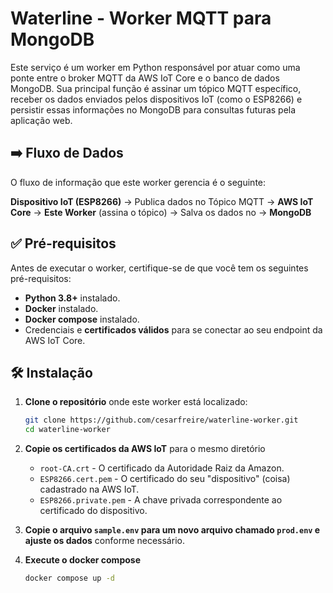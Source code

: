 # Waterline - Worker MQTT para MongoDB

Este serviço é um worker em Python responsável por atuar como uma ponte entre o broker MQTT da AWS IoT Core e o banco de dados MongoDB. Sua principal função é assinar um tópico MQTT específico, receber os dados enviados pelos dispositivos IoT (como o ESP8266) e persistir essas informações no MongoDB para consultas futuras pela aplicação web.

## ➡️ Fluxo de Dados

O fluxo de informação que este worker gerencia é o seguinte:

**Dispositivo IoT (ESP8266)** → Publica dados no Tópico MQTT → **AWS IoT Core** → **Este Worker** (assina o tópico) → Salva os dados no → **MongoDB**

## ✅ Pré-requisitos

Antes de executar o worker, certifique-se de que você tem os seguintes pré-requisitos:

- **Python 3.8+** instalado.
- **Docker** instalado.
- **Docker compose** instalado.
- Credenciais e **certificados válidos** para se conectar ao seu endpoint da AWS IoT Core.

## 🛠️ Instalação

1.  **Clone o repositório** onde este worker está localizado:

    ```bash
    git clone https://github.com/cesarfreire/waterline-worker.git
    cd waterline-worker
    ```

2.  **Copie os certificados da AWS IoT** para o mesmo diretório

    - `root-CA.crt` - O certificado da Autoridade Raiz da Amazon.
    - `ESP8266.cert.pem` - O certificado do seu "dispositivo" (coisa) cadastrado na AWS IoT.
    - `ESP8266.private.pem` - A chave privada correspondente ao certificado do dispositivo.

3.  **Copie o arquivo `sample.env` para um novo arquivo chamado `prod.env` e ajuste os dados** conforme necessário.

4.  **Execute o docker compose**

    ```bash
    docker compose up -d
    ```
